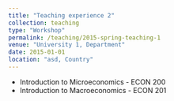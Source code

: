 ```yaml
---
title: "Teaching experience 2"
collection: teaching
type: "Workshop"
permalink: /teaching/2015-spring-teaching-1
venue: "University 1, Department"
date: 2015-01-01
location: "asd, Country"
---
```


- Introduction to Microeconomics - ECON 200
- Introduction to Macroeconomics - ECON 201
